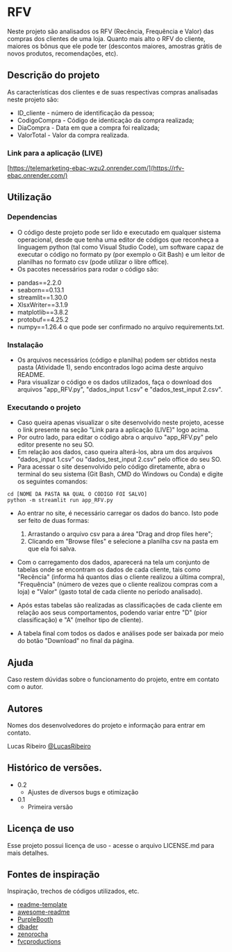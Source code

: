 # RFV

Neste projeto são analisados os RFV (Recência, Frequência e Valor) das compras dos clientes de uma loja. Quanto mais alto o RFV do
cliente, maiores os bônus que ele pode ter (descontos maiores, amostras grátis de novos produtos, recomendações, etc).

## Descrição do projeto

As características dos clientes e de suas respectivas compras analisadas neste projeto são:
* ID_cliente - número de identificação da pessoa;
* CodigoCompra - Código de identicação da compra realizada;
* DiaCompra - Data em que a compra foi realizada;
* ValorTotal - Valor da compra realizada.

### Link para a aplicação (LIVE)
[https://telemarketing-ebac-wzu2.onrender.com/](https://rfv-ebac.onrender.com/)

## Utilização

### Dependencias

* O código deste projeto pode ser lido e executado em qualquer sistema operacional, desde que tenha uma editor de códigos que reconheça a linguagem python
  (tal como Visual Studio Code), um software capaz de executar o código no formato py (por exemplo o Git Bash) e um leitor de planilhas no formato csv
  (pode utilizar o libre office).
* Os pacotes necessários para rodar o código são:
- pandas==2.2.0
- seaborn==0.13.1
- streamlit==1.30.0
- XlsxWriter==3.1.9
- matplotlib==3.8.2
- protobuf==4.25.2
- numpy==1.26.4
o que pode ser confirmado no arquivo requirements.txt.

### Instalação

* Os arquivos necessários (código e planilha) podem ser obtidos nesta pasta (Atividade 1), sendo encontrados logo acima deste arquivo README.
* Para visualizar o código e os dados utilizados, faça o download dos arquivos "app_RFV.py", "dados_input 1.csv" e "dados_test_input 2.csv".

### Executando o projeto

* Caso queira apenas visualizar o site desenvolvido neste projeto, acesse o link presente na seção "Link para a aplicação (LIVE)" logo acima.
* Por outro lado, para editar o código abra o arquivo "app_RFV.py" pelo editor presente no seu SO.
* Em relação aos dados, caso queira alterá-los, abra um dos arquivos "dados_input 1.csv" ou "dados_test_input 2.csv" pelo office do seu SO.
* Para acessar o site desenvolvido pelo código diretamente, abra o terminal do seu sistema (Git Bash, CMD do Windows ou Conda)
  e digite os seguintes comandos:
  
```
cd [NOME DA PASTA NA QUAL O CÓDIGO FOI SALVO]
python -m streamlit run app_RFV.py
```

* Ao entrar no site, é necessário carregar os dados do banco. Isto pode ser feito de duas formas:
  1. Arrastando o arquivo csv para a área "Drag and drop files here";
  2. Clicando em "Browse files" e selecione a planilha csv na pasta em que ela foi salva.  

* Com o carregamento dos dados, aparecerá na tela um conjunto de tabelas onde se encontram os dados de cada cliente, tais como "Recência" (informa há quantos dias o cliente realizou a última compra), "Frequência" (número de vezes que o cliente realizou compras com a loja) e "Valor" (gasto total de cada cliente no período analisado).
* Após estas tabelas são realizadas as classificações de cada cliente em relação aos seus comportamentos, podendo variar entre "D" (pior classificação) e "A" (melhor tipo de cliente).
* A tabela final com todos os dados e análises pode ser baixada por meio do botão "Download" no final da página.

## Ajuda

Caso restem dúvidas sobre o funcionamento do projeto, entre em contato com o autor. 

## Autores

Nomes dos desenvolvedores do projeto e informação para entrar em contato.

Lucas Ribeiro
[@LucasRibeiro](www.linkedin.com/in/lucas-data-science)

## Histórico de versões.

* 0.2
	* Ajustes de diversos bugs e otimização
* 0.1
    * Primeira versão

## Licença de uso

Esse projeto possui licença de uso - acesse o arquivo LICENSE.md para mais detalhes.

## Fontes de inspiração

Inspiração, trechos de códigos utilizados, etc.
* [readme-template](https://gist.github.com/DomPizzie/7a5ff55ffa9081f2de27c315f5018afc)
* [awesome-readme](https://github.com/matiassingers/awesome-readme)
* [PurpleBooth](https://gist.github.com/PurpleBooth/109311bb0361f32d87a2)
* [dbader](https://github.com/dbader/readme-template)
* [zenorocha](https://gist.github.com/zenorocha/4526327)
* [fvcproductions](https://gist.github.com/fvcproductions/1bfc2d4aecb01a834b46)
